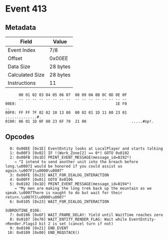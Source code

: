 # Event 413

## Metadata

| Field           | Value    |
|-----------------|----------|
| Event Index     | 7/8      |
| Offset          | 0x00EE   |
| Data Size       | 28 bytes |
| Calculated Size | 28 bytes |
| Instructions    | 11       |

```
      00 01 02 03 04 05 06 07  08 09 0A 0B 0C 0D 0E 0F
      -- -- -- -- -- -- -- --  -- -- -- -- -- -- -- --
00E0:                                            1E F0                ..
00F0: FF FF 7F 02 02 10 13 80  00 02 01 1D 11 80 23 01  ..............#.
0100: 06 01 1D 0F 80 23 6F 70  21 00                    .....#op!.      
```

## Opcodes

```
  0: 0x00EE [0x1E] EventEntity looks at LocalPlayer and starts talking
  1: 0x00F3 [0x02] IF !(Work_Zone[2] == 0*) GOTO 0x0102
  2: 0x00FB [0x1D] PRINT_EVENT_MESSAGE(message_id=8192*)
    → "I intend to send another unit into the breach before long.\u0007I would be honored if you could assist us again.\u007F1\u0000\u0007"
  3: 0x00FE [0x23] WAIT_FOR_DIALOG_INTERACTION
  4: 0x00FF [0x01] GOTO 0x0106
  5: 0x0102 [0x1D] PRINT_EVENT_MESSAGE(message_id=8194*)
    → "My men are making the long trek back up the mountain as we speak.\u0007There is naught to do but wait for their return.\u007F1\u0000\u0007"
  6: 0x0105 [0x23] WAIT_FOR_DIALOG_INTERACTION

SUBROUTINE_0106:
  7: 0x0106 [0x6F] WAIT_FRAME_DELAY: Yield until WaitTime reaches zero
  8: 0x0107 [0x70] WAIT_ENTITY_RENDER_FLAG: Wait while EventEntity->Render.Flags3 bit 2 is set (cancel turn if not)
  9: 0x0108 [0x21] END_EVENT
 10: 0x0109 [0x00] END_REQSTACK()
```
